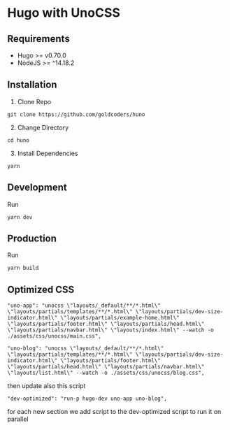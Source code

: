 # Hugo with UnoCSS

## Requirements

- Hugo >= v0.70.0
- NodeJS >= ^14.18.2

## Installation

1. Clone Repo
```
git clone https://github.com/goldcoders/huno
```
2. Change Directory

```
cd huno
```
3. Install Dependencies

```
yarn
```

## Development

Run
```
yarn dev
```

## Production

Run
```
yarn build
```


## Optimized CSS
```
"uno-app": "unocss \"layouts/_default/**/*.html\" \"layouts/partials/templates/**/*.html\" \"layouts/partials/dev-size-indicator.html\" \"layouts/partials/example-home.html\" \"layouts/partials/footer.html\" \"layouts/partials/head.html\" \"layouts/partials/navbar.html\" \"layouts/index.html\" --watch -o ./assets/css/unocss/main.css",

"uno-blog": "unocss \"layouts/_default/**/*.html\" \"layouts/partials/templates/**/*.html\" \"layouts/partials/dev-size-indicator.html\" \"layouts/partials/footer.html\" \"layouts/partials/head.html\" \"layouts/partials/navbar.html\" \"layouts/list.html\" --watch -o ./assets/css/unocss/blog.css",

```
then update also this script

```
"dev-optimized": "run-p hugo-dev uno-app uno-blog",
```
for each new section we add script to the dev-optimized script to run it on parallel

